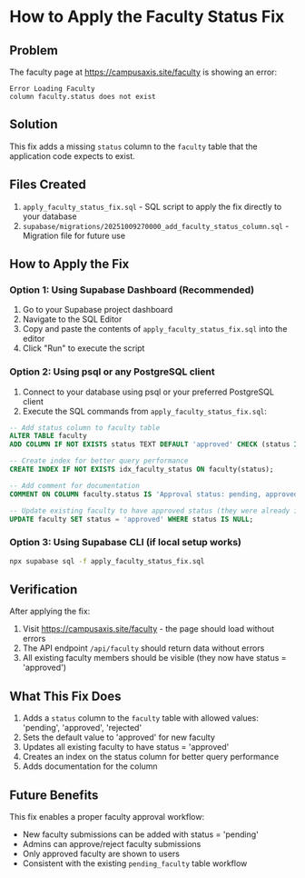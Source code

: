 # How to Apply the Faculty Status Fix

## Problem
The faculty page at https://campusaxis.site/faculty is showing an error:
```
Error Loading Faculty
column faculty.status does not exist
```

## Solution
This fix adds a missing `status` column to the `faculty` table that the application code expects to exist.

## Files Created
1. `apply_faculty_status_fix.sql` - SQL script to apply the fix directly to your database
2. `supabase/migrations/20251009270000_add_faculty_status_column.sql` - Migration file for future use

## How to Apply the Fix

### Option 1: Using Supabase Dashboard (Recommended)
1. Go to your Supabase project dashboard
2. Navigate to the SQL Editor
3. Copy and paste the contents of `apply_faculty_status_fix.sql` into the editor
4. Click "Run" to execute the script

### Option 2: Using psql or any PostgreSQL client
1. Connect to your database using psql or your preferred PostgreSQL client
2. Execute the SQL commands from `apply_faculty_status_fix.sql`:

```sql
-- Add status column to faculty table
ALTER TABLE faculty 
ADD COLUMN IF NOT EXISTS status TEXT DEFAULT 'approved' CHECK (status IN ('pending', 'approved', 'rejected'));

-- Create index for better query performance
CREATE INDEX IF NOT EXISTS idx_faculty_status ON faculty(status);

-- Add comment for documentation
COMMENT ON COLUMN faculty.status IS 'Approval status: pending, approved, or rejected';

-- Update existing faculty to have approved status (they were already in the system)
UPDATE faculty SET status = 'approved' WHERE status IS NULL;
```

### Option 3: Using Supabase CLI (if local setup works)
```bash
npx supabase sql -f apply_faculty_status_fix.sql
```

## Verification
After applying the fix:

1. Visit https://campusaxis.site/faculty - the page should load without errors
2. The API endpoint `/api/faculty` should return data without errors
3. All existing faculty members should be visible (they now have status = 'approved')

## What This Fix Does
1. Adds a `status` column to the `faculty` table with allowed values: 'pending', 'approved', 'rejected'
2. Sets the default value to 'approved' for new faculty
3. Updates all existing faculty to have status = 'approved'
4. Creates an index on the status column for better query performance
5. Adds documentation for the column

## Future Benefits
This fix enables a proper faculty approval workflow:
- New faculty submissions can be added with status = 'pending'
- Admins can approve/reject faculty submissions
- Only approved faculty are shown to users
- Consistent with the existing `pending_faculty` table workflow
